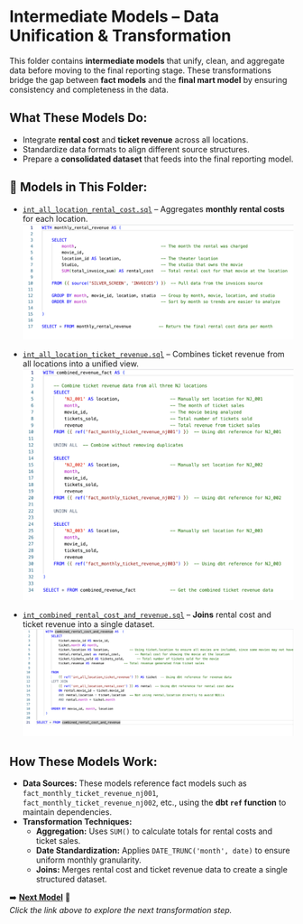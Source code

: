 #  Intermediate Models – Data Unification & Transformation

This folder contains **intermediate models** that unify, clean, and aggregate data before moving to the final reporting stage. These transformations bridge the gap between **fact models** and the **final mart model** by ensuring consistency and completeness in the data.

##  What These Models Do:
- Integrate **rental cost** and **ticket revenue** across all locations.
- Standardize data formats to align different source structures.
- Prepare a **consolidated dataset** that feeds into the final reporting model.

## 📄 Models in This Folder:

- [`int_all_location_rental_cost.sql`](int_all_location_rental_cost.sql) – Aggregates **monthly rental costs** for each location.  
  ![int_all_location_rental_cost](images/int_all_location_rental_cost.png)

- [`int_all_location_ticket_revenue.sql`](int_all_location_ticket_revenue.sql) – Combines ticket revenue from all locations into a unified view.  
  ![int_all_location_ticket_revenue](images/int_all_location_ticket_revenue.png)

- [`int_combined_rental_cost_and_revenue.sql`](int_combined_rental_cost_and_revenue.sql) – **Joins** rental cost and ticket revenue into a single dataset.  
  ![int_combined_rental_cost_and_revenue](images/int_combined_rental_cost_and_revenue.png)

##  How These Models Work:
- **Data Sources:** These models reference fact models such as `fact_monthly_ticket_revenue_nj001`, `fact_monthly_ticket_revenue_nj002`, etc., using the **dbt `ref` function** to maintain dependencies.
- **Transformation Techniques:**  
  - **Aggregation:** Uses `SUM()` to calculate totals for rental costs and ticket sales.  
  - **Date Standardization:** Applies `DATE_TRUNC('month', date)` to ensure uniform monthly granularity.  
  - **Joins:** Merges rental cost and ticket revenue data to create a single structured dataset.

➡️ **[Next Model](../marts/README.md)** 🔗  
_Click the link above to explore the next transformation step._
